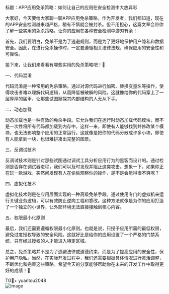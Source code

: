 标题：APP应用免杀策略：如何让自己的应用在安全检测中大放异彩

大家好，今天要给大家聊一聊APP应用免杀策略。作为开发者，我们都知道，现在的APP安全检测越来越严格，稍有不慎就会被封杀。但不用担心，这篇文章会带你了解一些实用的免杀策略，让你的应用在各种安全检测中游刃有余！

首先，我们要明白，免杀不是为了逃避规则，而是为了更好地保护用户隐私和数据安全。因此，在进行免杀操作时，一定要遵循相关法律法规，确保应用的安全性和可靠性。

接下来，让我们来看看有哪些实用的免杀策略吧！🎉

一、代码混淆

代码混淆是一种常用的免杀策略。通过对源代码进行加密、替换变量名等操作，使得攻击者难以理解代码逻辑，从而降低被破解的风险。这就像给你的代码穿上了一层厚厚的盔甲，让那些试图窥探其内部结构的人无从下手。

二、动态加载

动态加载也是一种有效的免杀手段。它允许我们在运行时动态加载代码模块，而不是一次性将所有代码都加载到内存中。这样一来，即使有人能够找到并修改某个模块，也无法影响整个应用的正常运行。这就像是把你的代码分散成许多小块，即使有人能拿到一块，也很难拼凑出完整的图景。

三、反调试技术

反调试技术则是针对那些试图通过调试工具分析应用行为的黑客而设计的。通过检测是否存在调试器进程，我们可以及时发现并阻止这类攻击。想象一下，如果你正在玩一款游戏，突然间发现有人在偷偷观察你的操作，是不是会觉得很不爽呢？

四、虚拟化技术

虚拟化技术则是在应用层面实现的一种高级免杀手段。通过使用专门的虚拟机来运行关键业务逻辑，可以有效防止逆向工程和篡改。这种方法就像是为你的应用打造了一个独立的小世界，让外部环境无法直接接触到核心内容。

五、权限最小化原则

最后，我们还需要遵循权限最小化原则。也就是说，只授予应用所需的最低权限，避免过度授权导致的安全风险。这就好比是给你的应用设置了一个严格的门禁系统，只有经过授权的人才能进入特定区域。

总之，免杀策略并不是为了逃避法律或道德约束，而是为了提高应用的安全性，保护用户隐私。当然，在实际开发过程中，我们还需要根据具体情况进行灵活调整，不断优化和完善这些策略。希望今天的分享能够帮助你在未来的开发工作中取得更好的成绩！🚀

TG💪+ yuantou2048  
![Image](https://github.com/user-attachments/assets/cf57a8bb-a08e-43c1-ad82-039f33c64200)